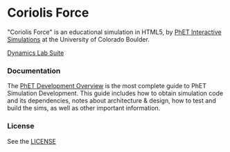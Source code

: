 Coriolis Force
================

"Coriolis Force" is an educational simulation in HTML5, by <a href="https://phet.colorado.edu/" target="_blank">PhET
Interactive Simulations</a>
at the University of Colorado Boulder.

<a href="https://edwardslabusu.github.io/DynamicsLab/" target="_blank">Dynamics Lab Suite</a>

### Documentation

The <a href="https://github.com/phetsims/phet-info/blob/main/doc/phet-development-overview.md" target="_blank">PhET
Development Overview</a> is the most complete guide to PhET Simulation Development. This guide includes how to obtain
simulation code and its dependencies, notes about architecture & design, how to test and build the sims, as well as
other important information.

### License

See the <a href="https://github.com/phetsims/coriolis-force/blob/main/LICENSE" target="_blank">LICENSE</a>
